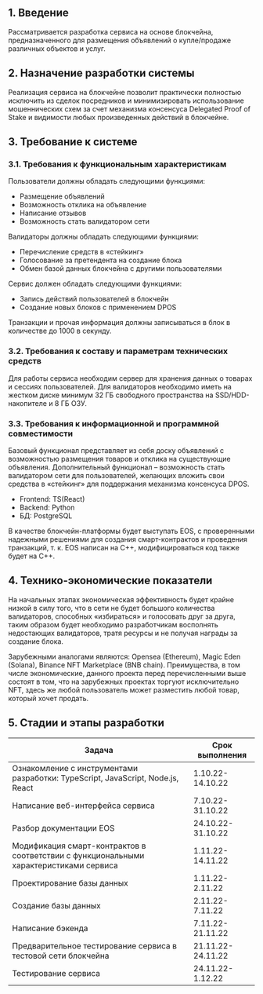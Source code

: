 ﻿## 1.	Введение
Рассматривается разработка сервиса на основе блокчейна, предназначенного для размещения объявлений о купле/продаже различных объектов и услуг.
## 2.	Назначение разработки системы
Реализация сервиса на блокчейне позволит практически полностью исключить из сделок посредников и минимизировать использование мошеннических схем за счет механизма консенсуса Delegated Proof of Stake и видимости любых произведенных действий в блокчейне.
## 3.	Требование к системе
### 3.1.	Требования к функциональным характеристикам
Пользователи должны обладать следующими функциями:
- Размещение объявлений
- Возможность отклика на объявление
- Написание отзывов
- Возможность стать валидатором сети

Валидаторы должны обладать следующими функциями:
- Перечисление средств в «стейкинг»
- Голосование за претендента на создание блока
- Обмен базой данных блокчейна с другими пользователями

Сервис должен обладать следующими функциями:
- Запись действий пользователей в блокчейн
- Создание новых блоков с применением DPOS

Транзакции и прочая информация должны записываться в блок в количестве до 1000 в секунду.
### 3.2.	Требования к составу и параметрам технических средств
Для работы сервиса необходим сервер для хранения данных о товарах и сессиях пользователей.
Для валидаторов необходимо иметь на жестком диске минимум 32 ГБ свободного пространства на SSD/HDD-накопителе и 8 ГБ ОЗУ.
### 3.3.	Требования к информационной и программной совместимости
Базовый функционал представляет из себя доску объявлений с возможностью размещения товаров и отклика на существующие объявления. Дополнительный функционал – возможность стать валидатором сети для пользователей, желающих вложить свои средства в «стейкинг» для поддержания механизма консенсуса DPOS. 
- Frontend: TS(React)
- Backend: Python
- БД: PostgreSQL

В качестве блокчейн-платформы будет выступать EOS, с проверенными надежными решениями для создания смарт-контрактов и проведения транзакций, т. к. EOS написан на C++, модифицироваться код также будет на C++.
## 4.	Технико-экономические показатели
На начальных этапах экономическая эффективность будет крайне низкой в силу того, что в сети не будет большого количества валидаторов, способных «избираться» и голосовать друг за друга, таким образом будет необходимо разработчикам восполнять недостающих валидаторов, тратя ресурсы и не получая награды за создание блока.

Зарубежными аналогами являются: Opensea (Ethereum), Magic Eden (Solana), Binance NFT Marketplace (BNB chain). Преимущества, в том числе экономические, данного проекта перед перечисленными выше состоят в том, что на зарубежных проектах торгуют исключительно NFT, здесь же любой пользователь может разместить любой товар, который хочет продать.
## 5.	Стадии и этапы разработки
| Задача                                                                                 | Срок выполнения   |
|----------------------------------------------------------------------------------------|-------------------|
| Ознакомление с инструментами разработки: TypeScript, JavaScript, Node.js, React        | 1.10.22-14.10.22  |
| Написание веб-интерфейса сервиса                                                       | 7.10.22-31.10.22  |
| Разбор документации EOS                                                                | 24.10.22-31.10.22 |
| Модификация смарт-контрактов в соответствии с функциональными характеристиками сервиса | 1.11.22-14.11.22  |
| Проектирование базы данных                                                             | 1.11.22-2.11.22   |
| Создание базы данных                                                                   | 2.11.22-7.11.22   |
| Написание бэкенда                                                                      | 7.11.22-21.11.22  |
| Предварительное тестирование сервиса в тестовой сети блокчейна                         | 21.11.22-24.11.22 |
| Тестирование сервиса                                                                   | 24.11.22-1.12.22  |
